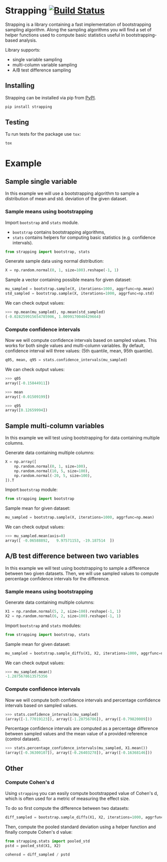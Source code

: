 # Strapping [![Build Status](https://travis-ci.com/heolin123/strapping.svg?branch=master)](https://travis-ci.com/heolin123/strapping)
Strapping is a library containing a fast implementation of bootstrapping sampling algorithm.
Along the sampling algorithms you will find a set of helper functions used to compute basic statistics
useful in bootstrapping-based analysis.

Library supports:
- single variable sampling
- multi-column variable sampling
- A/B test difference sampling

## Installing
Strapping can be installed via pip from [PyPI](https://pypi.org/project/strapping/).

```bash
pip install strapping
```

## Testing
Tu run tests for the package use `tox`:
```bash
tox
```

# Example
## Sample single variable
In this example we will use a bootstrapping algorithm to sample a distribution of mean and std. deviation of the given dataset.

### Sample means using bootstrapping
Import `bootstrap` and `stats` module.
- `bootstrap` contains bootstrapping algorithms,
- `stats` contains helpers for computing basic statistics (e.g. confidence intervals).

```python
from strapping import bootstrap, stats
```

Generate sample data using normal distribution:
```python
X = np.random.normal(0, 1, size=100).reshape(-1, 1)
```

Sample a vector containing possible means for given dataset:

```python
mu_sampled = bootstrap.sample(X, iterations=1000, aggrfunc=np.mean)
std_sampled = bootstrap.sample(X, iterations=1000, aggrfunc=np.std)
```

We can check output values:
```python
>>> np.mean(mu_sampled), np.mean(std_sampled)
(-0.028259915654785906, 1.0099170040429664)
```

### Compute confidence intervals
Now we will compute confidence intervals based on sampled values. This works for both single values and multi-column variables.
By default, confidence interval will three values: (5th quantile, mean, 95th quantile).

```python
q05, mean, q95 = stats.confidence_intervals(mu_sampled)
```

We can check output values:
```python
>>> q05
array([-0.15844911])

>>> mean
array([-0.01509199])

>>> q95
array([0.12659994])
```

## Sample multi-column variables
In this example we will test using bootstrapping for data containing multiple columns.

Generate data containing multiple columns:
```python
X = np.array([
    np.random.normal(0, 1, size=100),
    np.random.normal(10, 5, size=100),
    np.random.normal(-20, 5, size=100),
]).T
```

Import `bootstrap` module:
```python
from strapping import bootstrap 
```

Sample mean for given dataset:
```python
mu_sampled = bootstrap.sample(X, iterations=1000, aggrfunc=np.mean)
```

We can check output values:
```python
>>> mu_sampled.mean(axis=0)
array([ -0.06588892,   9.97571153, -19.187514  ])
```

## A/B test difference between two variables
In this example we will test using bootstrapping to sample a difference between two given datasets.
Then, we will use sampled values to compute percentage confidence intervals for the difference.

### Sample means using bootstrapping
Generate data containing multiple columns:
```python
X1 = np.random.normal(5, 2, size=100).reshape(-1, 1)
X2 = np.random.normal(6, 2, size=100).reshape(-1, 1)
```

Import `bootstrap` and `stats` modules:
```python
from strapping import bootstrap, stats 
```

Sample mean for given dataset:
```python
mu_sampled = bootstrap.sample_diffs(X1, X2, iterations=1000, aggrfunc=np.mean)
```

We can check output values:
```python
>>> mu_sampled.mean()
-1.2875678613575356
```

### Compute confidence intervals
Now we will compute both confidence intervals and percentage confidence intervals based on sampled values.

```python
>>> stats.confidence_intervals(mu_sampled)
(array([-1.77019123]), array([-1.28756786]), array([-0.79820009]))
```

Percentage confidence intervals are computed as a percentage difference between sampled values and the mean value 
of a provided reference (control dataset).

```python
>>> stats.percentage_confidence_intervals(mu_sampled, X1.mean())
(array([-0.36300107]), array([-0.26403278]), array([-0.16368146]))
```

## Other
### Compute Cohen's d
Using `strapping` you can easily compute bootstrapped value of Cohen's d,
which is often used for a metric of measuring the effect size.

To do so first compute the difference between two datasets:
```python
diff_sampled = bootstrap.sample_diffs(X1, X2, iterations=1000, aggrfunc=np.mean)
```

Then, compute the pooled standard deviation using a helper function and finally compute Cohen's d value:
```python
from strapping.stats import pooled_std
pstd = pooled_std(X1, X2)

cohensd = diff_sampled / pstd
```
